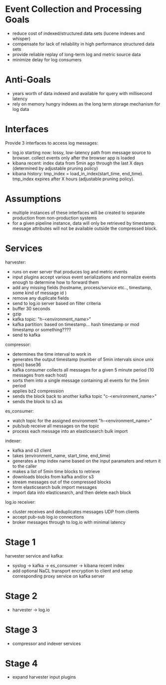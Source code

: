 
Event Collection and Processing Goals
=====================================

* reduce cost of indexed/structured data sets (lucene indexes and whisper)
* compensate for lack of reliability in high performance structured data sets
* provide reliable replay of long-term log and metric source data
* minimize delay for log consumers


Anti-Goals
==========

* years worth of data indexed and available for query with millisecond latency
* rely on memory hungry indexes as the long term storage mechanism for log data


Interfaces
==========

Provide 3 interfaces to access log messages:

* log.io starting now: lossy, low-latency path from message source to browser. collect events only after the browser app is loaded
* kibana recent: index data from 5min ago through the last X days (determined by adjustable pruning policy)
* kibana history: tmp_index = load_in_index(start_time, end_time). tmp_index expires after X hours (adjustable pruning policy).


Assumptions
===========
* multiple instances of these interfaces will be created to separate production from non-production systems
* for a given pipeline instance, data will only be retrieved by timestamp. message attributes will not be available outside the compressed block.


Services
========

harvester:

* runs on ever server that produces log and metric events
* input plugins accept various event serializations and normalize events enough to determine how to forward them
* add any missing fields (hostname, process/service etc.., timestamp, some kind of message id )
* remove any duplicate fields
* send to log.io server based on filter criteria
* buffer 30 seconds
* gzip
* kafka topic: "h-<environment_name>"
* kafka partition: based on timestamp... hash timestamp or mod timestamp or something????
* send to kafka


compressor:

* determines the time interval to work in
* generates the output timestamp (number of 5min intervals since unix epoc) base36
* kafka consumer collects all messages for a given 5 minute period (10 messages from each host)
* sorts them into a single message containing all events for the 5min period
* applies bz2 compression
* sends the block back to another kafka topic "c-<environment_name>"
* sends the block to s3 as

es_consumer:

* watch topic for the assigned environment "h-<environment_name>"
* pub/sub receive all messages on the topic
* process each message into an elasticsearch bulk import


indexer:

* kafka and s3 client
* takes (environment_name, start_time, end_time)
* generates a tmp index name based on the input paramaters and return it to the caller
* makes a list of 5min time blocks to retrieve
* downloads blocks from kafka and/or s3
* stream messages out of the compressed blocks
* form elasticsearch bulk import messages
* import data into elasticsearch, and then delete each block


log.io receiver:

* cluster receives and deduplicates messages UDP from clients
* accept pub-sub log.io connections
* broker messages through to log.io with minimal latency



Stage 1
=======

harvester service and kafka:

* syslog -> kafka -> es_consumer -> kibana recent index
* add optional NaCL transport encryption to client and setup corresponding proxy service on kafka server


Stage 2
=======

* harvester -> log.io


Stage 3
=======

* compressor and indexer services


Stage 4
=======

* expand harvester input plugins
